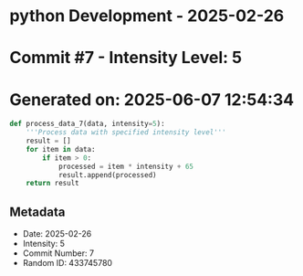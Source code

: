 ﻿# python Development - 2025-02-26
# Commit #7 - Intensity Level: 5
# Generated on: 2025-06-07 12:54:34
```python
def process_data_7(data, intensity=5):
    '''Process data with specified intensity level'''
    result = []
    for item in data:
        if item > 0:
            processed = item * intensity + 65
            result.append(processed)
    return result
```
## Metadata
- Date: 2025-02-26
- Intensity: 5
- Commit Number: 7
- Random ID: 433745780
